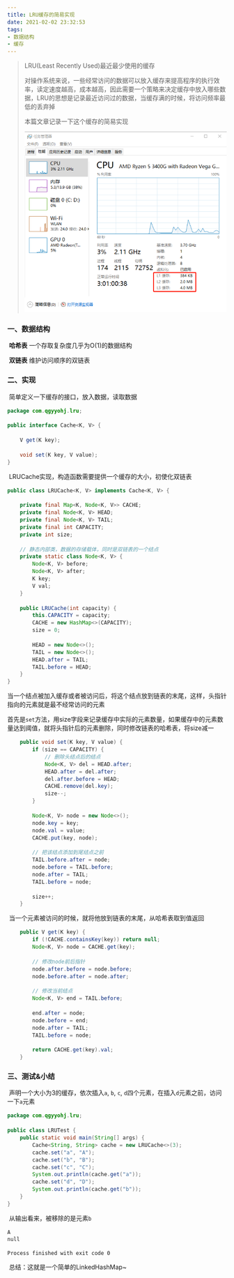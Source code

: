 ```yaml
---
title: LRU缓存的简易实现
date: 2021-02-02 23:32:53
tags:
- 数据结构
- 缓存
---
```


> LRU(Least Recently Used)最近最少使用的缓存
>
> 对操作系统来说，一些经常访问的数据可以放入缓存来提高程序的执行效率，读定速度越高，成本越高，因此需要一个策略来决定缓存中放入哪些数据，LRU的思想是记录最近访问过的数据，当缓存满的时候，将访问频率最低的丢弃掉
>
> 本篇文章记录一下这个缓存的简易实现
>
> ![image-20210202235344125](LRU缓存的简易实现/image-20210202235344125.png)

### 一、数据结构

​		**哈希表**	一个存取复杂度几乎为O(1)的数据结构

​		**双链表**	维护访问顺序的双链表

### 二、实现

​		简单定义一下缓存的接口，放入数据，读取数据

```java
package com.qgyyohj.lru;

public interface Cache<K, V> {

    V get(K key);

    void set(K key, V value);
}
```

​		LRUCache实现，构造函数需要提供一个缓存的大小，初使化双链表


```java
public class LRUCache<K, V> implements Cache<K, V> {
    
    private final Map<K, Node<K, V>> CACHE;
    private final Node<K, V> HEAD;
    private final Node<K, V> TAIL;
    private final int CAPACITY;
    private int size;
    
	// 静态内部类，数据的存储载体，同时是双链表的一个结点
    private static class Node<K, V> {
    	Node<K, V> before;
    	Node<K, V> after;
    	K key;
    	V val;
	}
    
    public LRUCache(int capacity) {
        this.CAPACITY = capacity;
        CACHE = new HashMap<>(CAPACITY);
        size = 0;

        HEAD = new Node<>();
        TAIL = new Node<>();
        HEAD.after = TAIL;
        TAIL.before = HEAD;
    }
}
```

​		当一个结点被加入缓存或者被访问后，将这个结点放到链表的末尾，这样，头指针指向的元素就是最不经常访问的元素

​		首先是`set`方法，用size字段来记录缓存中实际的元素数量，如果缓存中的元素数量达到阈值，就将头指针后的元素删除，同时修改链表的哈希表，将size减一

```java
    public void set(K key, V value) {
        if (size == CAPACITY) {
            // 删除头结点后的结点
            Node<K, V> del = HEAD.after;
            HEAD.after = del.after;
            del.after.before = HEAD;
            CACHE.remove(del.key);
            size--;
        }

        Node<K, V> node = new Node<>();
        node.key = key;
        node.val = value;
        CACHE.put(key, node);

        // 把该结点添加到尾结点之前
        TAIL.before.after = node;
        node.before = TAIL.before;
        node.after = TAIL;
        TAIL.before = node;

        size++;
    }
```

​		当一个元素被访问的时候，就将他放到链表的末尾，从哈希表取到值返回

```java
    public V get(K key) {
        if (!CACHE.containsKey(key)) return null;
        Node<K, V> node = CACHE.get(key);

        // 修改node前后指针
        node.after.before = node.before;
        node.before.after = node.after;

        // 修改当前结点
        Node<K, V> end = TAIL.before;

        end.after = node;
        node.before = end;
        node.after = TAIL;
        TAIL.before = node;

        return CACHE.get(key).val;
    }
```

### 三、测试&小结

​		声明一个大小为3的缓存，依次插入`a`, `b`, `c`, `d`四个元素，在插入`d`元素之前，访问一下`a`元素

```java
package com.qgyyohj.lru;

public class LRUTest {
    public static void main(String[] args) {
        Cache<String, String> cache = new LRUCache<>(3);
        cache.set("a", "A");
        cache.set("b", "B");
        cache.set("c", "C");
        System.out.println(cache.get("a"));
        cache.set("d", "D");
        System.out.println(cache.get("b"));
    }
}

```

​		从输出看来，被移除的是元素`b`

```
A
null

Process finished with exit code 0
```

​		总结：这就是一个简单的LinkedHashMap~

